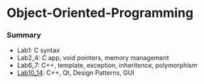 # Object-Oriented-Programming
### Summary
  * Lab1: C syntax
  * Lab2_4: C app, void pointers, memory management 
  * Lab6_7: C++, template, exception, inheritence, polymorphism 
  * [Lab10_14](https://github.com/StefanButacu/Carwash-OOP-And-Layered-Arhitecture): C++, Qt, Design Patterns, GUI 

